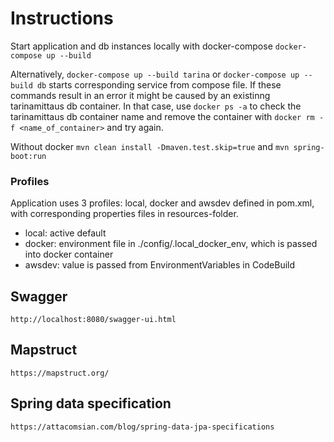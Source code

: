 # Instructions

Start application and db instances locally with docker-compose `docker-compose up --build`

Alternatively, `docker-compose up --build tarina` or `docker-compose up --build db` starts corresponding service from compose file.
If these commands result in an error it might be caused by an existinng tarinamittaus db container. In that case, use `docker ps -a`
to check the tarinamittaus db container name and remove the container with `docker rm -f <name_of_container>` and try again.

Without docker `mvn clean install -Dmaven.test.skip=true` and `mvn spring-boot:run`

### Profiles
Application uses 3 profiles: local, docker and awsdev defined in pom.xml, with corresponding properties files in resources-folder.

- local: active default
- docker: environment file in ./config/.local_docker_env, which is passed into docker container
- awsdev: value is passed from EnvironmentVariables in CodeBuild

## Swagger
`http://localhost:8080/swagger-ui.html`

## Mapstruct
`https://mapstruct.org/`

## Spring data specification
`https://attacomsian.com/blog/spring-data-jpa-specifications`
